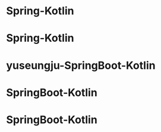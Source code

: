 # Spring-Kotlin
# Spring-Kotlin
# yuseungju-SpringBoot-Kotlin
# SpringBoot-Kotlin
# SpringBoot-Kotlin
